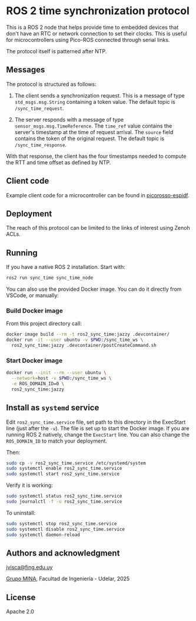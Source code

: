 # ROS 2 time synchronization protocol

This is a ROS 2 node that helps provide time to embedded devices that don't have an RTC or network connection to set their clocks. This is useful for microcontrollers using Pico-ROS connected through serial links.

The protocol itself is patterned after NTP.

## Messages

The protocol is structured as follows:

1. The client sends a synchronization request.
    This is a message of type `std_msgs.msg.String` containing a token value. The default topic is `/sync_time_request`.

1. The server responds with a message of type `sensor_msgs.msg.TimeReference`.
    The `time_ref` value contains the server's timestamp at the time of request arrival. The `source` field contains the token of the original request. The default topic is `/sync_time_response`.

With that response, the client has the four timestamps needed to compute the RTT and time offset as defined by NTP.

## Client code

Example client code for a microcontroller can be found in [picorosso-espidf](https://github.com/xopxe/picorosso-espidf/blob/main/src/sync_time.cpp).

## Deployment

The reach of this protocol can be limited to the links of interest using Zenoh ACLs.

## Running

If you have a native ROS 2 installation. Start with:

```sh
ros2 run sync_time sync_time_node
```

You can also use the provided Docker image. You can do it directly from VSCode, or manually:

### Build Docker image

From this project directory call:

```sh
docker image build --rm -t ros2_sync_time:jazzy .devcontainer/
docker run -it --user ubuntu -v $PWD:/sync_time_ws \
  ros2_sync_time:jazzy .devcontainer/postCreateCommand.sh
```

### Start Docker image

```sh
docker run --init --rm --user ubuntu \
  --network=host -v $PWD:/sync_time_ws \
  -e ROS_DOMAIN_ID=0 \
  ros2_sync_time:jazzy
```

## Install as `systemd` service

Edit `ros2_sync_time.service` file, set path to this directory in the ExecStart line (just after the `-v`). The file is set up to  start the Docker image. If you are running ROS 2 natively, change the `ExecStart` line. You can also change the `ROS_DOMAIN_ID` to match your deployment.  

Then:

```sh
sudo cp -v ros2_sync_time.service /etc/systemd/system
sudo systemctl enable ros2_sync_time.service
sudo systemctl start ros2_sync_time.service
```

Verify it is working:

```sh
sudo systemctl status ros2_sync_time.service
sudo journalctl -f -u ros2_sync_time.service
```

To uninstall:

```sh
sudo systemctl stop ros2_sync_time.service
sudo systemctl disable ros2_sync_time.service
sudo systemctl daemon-reload
```

## Authors and acknowledgment

<jvisca@fing.edu.uy>

[Grupo MINA](https://www.fing.edu.uy/inco/grupos/mina/), Facultad de Ingeniería - Udelar, 2025

## License

Apache 2.0
